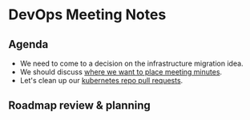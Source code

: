 # DevOps Meeting Notes

## Agenda

- We need to come to a decision on the infrastructure migration idea.
- We should discuss [where we want to place meeting
  minutes](https://github.com/python-discord/infra/issues/108).
- Let's clean up our [kubernetes repo pull
  requests](https://github.com/python-discord/kubernetes/pulls).

## Roadmap review & planning
